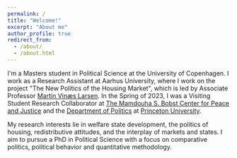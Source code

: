 ```yaml
---
permalink: /
title: "Welcome!"
excerpt: "About me"
author_profile: true
redirect_from: 
  - /about/
  - /about.html
---
```


I'm a Masters student in Political Science at the University of Copenhagen. I work as a Research Assistant at Aarhus University, where I work on the project "The New Politics of the Housing Market", which is led by Associate Professor [Martin Vinæs Larsen](https://www.martinvlarsen.com/). In the Spring of 2023, I was a Visiting Student Research Collaborator at [The Mamdouha S. Bobst Center for Peace and Justice](https://bobst.princeton.edu/) and the [Department of Politics](https://politics.princeton.edu/) at [Princeton University](https://www.princeton.edu/).

My research interests lie in welfare state development, the politics of housing, redistributive attitudes, and the interplay of markets and states. I aim to pursue a PhD in Political Science with a focus on comparative politics, political behavior and quantitative methodology.



